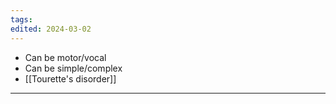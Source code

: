 ```yaml
---
tags: 
edited: 2024-03-02
---
```

- Can be motor/vocal
- Can be simple/complex 
- [[Tourette's disorder]] 

---
